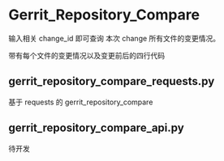 # Gerrit_Repository_Compare

输入相关 change_id 即可查询 本次 change 所有文件的变更情况。

带有每个文件的变更情况以及变更前后的四行代码

## gerrit_repository_compare_requests.py
基于 requests 的 gerrit_repository_compare

## gerrit_repository_compare_api.py
待开发